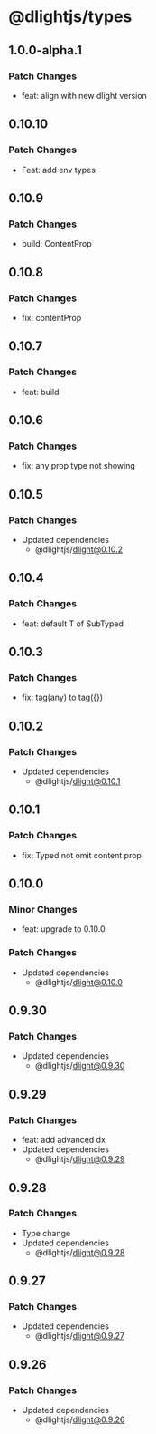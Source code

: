 # @dlightjs/types

## 1.0.0-alpha.1

### Patch Changes

- feat: align with new dlight version

## 0.10.10

### Patch Changes

- Feat: add env types

## 0.10.9

### Patch Changes

- build: ContentProp<any>

## 0.10.8

### Patch Changes

- fix: contentProp<any>

## 0.10.7

### Patch Changes

- feat: build

## 0.10.6

### Patch Changes

- fix: any prop type not showing

## 0.10.5

### Patch Changes

- Updated dependencies
  - @dlightjs/dlight@0.10.2

## 0.10.4

### Patch Changes

- feat: default T of SubTyped

## 0.10.3

### Patch Changes

- fix: tag(any) to tag({})

## 0.10.2

### Patch Changes

- Updated dependencies
  - @dlightjs/dlight@0.10.1

## 0.10.1

### Patch Changes

- fix: Typed not omit content prop

## 0.10.0

### Minor Changes

- feat: upgrade to 0.10.0

### Patch Changes

- Updated dependencies
  - @dlightjs/dlight@0.10.0

## 0.9.30

### Patch Changes

- Updated dependencies
  - @dlightjs/dlight@0.9.30

## 0.9.29

### Patch Changes

- feat: add advanced dx
- Updated dependencies
  - @dlightjs/dlight@0.9.29

## 0.9.28

### Patch Changes

- Type change
- Updated dependencies
  - @dlightjs/dlight@0.9.28

## 0.9.27

### Patch Changes

- Updated dependencies
  - @dlightjs/dlight@0.9.27

## 0.9.26

### Patch Changes

- Updated dependencies
  - @dlightjs/dlight@0.9.26
